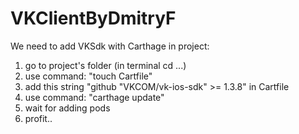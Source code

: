 # VKClientByDmitryF

We need to add VKSdk with Carthage in project:
1. go to project's folder (in terminal cd ...)
2. use command: "touch Cartfile"
3. add this string "github "VKCOM/vk-ios-sdk" >= 1.3.8" in Cartfile
4. use command: "carthage update"
5. wait for adding pods
6. profit..
